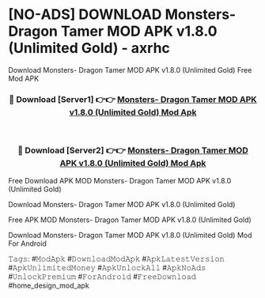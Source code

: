 # [NO-ADS] DOWNLOAD Monsters- Dragon Tamer MOD APK v1.8.0 (Unlimited Gold) - axrhc
Download Monsters- Dragon Tamer MOD APK v1.8.0 (Unlimited Gold) Free Mod APK

<div align="center">
<h3>🔴 Download [Server1] 👉👉 <a href="https://apk-comot.site?title=Monsters-_Dragon_Tamer_MOD_APK_v1.8.0_(Unlimited_Gold)">Monsters- Dragon Tamer MOD APK v1.8.0 (Unlimited Gold) Mod Apk</a></h3><br>

<h3>🔴 Download [Server2] 👉👉 <a href="https://apk-comot.site?title=Monsters-_Dragon_Tamer_MOD_APK_v1.8.0_(Unlimited_Gold)">Monsters- Dragon Tamer MOD APK v1.8.0 (Unlimited Gold) Mod Apk</a></h3>
</div>


Free Download APK MOD Monsters- Dragon Tamer MOD APK v1.8.0 (Unlimited Gold)

Download Monsters- Dragon Tamer MOD APK v1.8.0 (Unlimited Gold) 

Free APK MOD Monsters- Dragon Tamer MOD APK v1.8.0 (Unlimited Gold) 

Download Monsters- Dragon Tamer MOD APK v1.8.0 (Unlimited Gold) Mod For Android

𝚃𝚊𝚐𝚜: #𝙼𝚘𝚍𝙰𝚙𝚔 #𝙳𝚘𝚠𝚗𝚕𝚘𝚊𝚍𝙼𝚘𝚍𝙰𝚙𝚔 #𝙰𝚙𝚔𝙻𝚊𝚝𝚎𝚜𝚝𝚅𝚎𝚛𝚜𝚒𝚘𝚗 #𝙰𝚙𝚔𝚄𝚗𝚕𝚒𝚖𝚒𝚝𝚎𝚍𝙼𝚘𝚗𝚎𝚢 #𝙰𝚙𝚔𝚄𝚗𝚕𝚘𝚌𝚔𝙰𝚕𝚕 #𝙰𝚙𝚔𝙽𝚘𝙰𝚍𝚜 #𝚄𝚗𝚕𝚘𝚌𝚔𝙿𝚛𝚎𝚖𝚒𝚞𝚖 #𝙵𝚘𝚛𝙰𝚗𝚍𝚛𝚘𝚒𝚍 #𝙵𝚛𝚎𝚎𝙳𝚘𝚠𝚗𝚕𝚘𝚊𝚍 #home_design_mod_apk